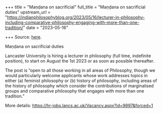 +++
title = "Maṇḍana on sacrificial"
full_title = "Maṇḍana on sacrificial duties"
upstream_url = "https://indianphilosophyblog.org/2023/05/16/lecturer-in-philosophy-including-comparative-philosophy-engaging-with-more-than-one-tradition/"
date = "2023-05-16"

+++
Source: [here](https://indianphilosophyblog.org/2023/05/16/lecturer-in-philosophy-including-comparative-philosophy-engaging-with-more-than-one-tradition/).

Maṇḍana on sacrificial duties

Lancaster University is hiring a lecturer in philosophy (full time, indefinite position), to start on August the 1st 2023 or as soon as possible thereafter.

The post is “open to all those working in all areas of Philosophy, though we would particularly welcome applicants whose work addresses topics in either (a) feminist philosophy or (b) history of philosophy, including areas of the history of philosophy which consider the contributions of marginalised groups and comparative philosophy that engages with more than one tradition.”

More details: <https://hr-jobs.lancs.ac.uk/Vacancy.aspx?id=9897&forced=1>

